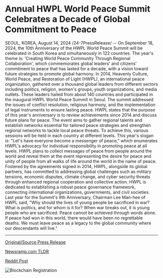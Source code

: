 # Annual HWPL World Peace Summit Celebrates a Decade of Global Commitment to Peace

SEOUL, KOREA, August 14, 2024 /24-7PressRelease/ -- On September 18, 2024, the 10th Anniversary of the HWPL World Peace Summit will be celebrated in South Korea and simultaneously in 122 countries. The year's theme is: 'Creating World Peace Community Through Regional Collaboration', which commemorates global leaders' and citizens' commitment to peace that has lasted for a decade, with a vision toward future strategies to promote global harmony.  In 2014, Heavenly Culture, World Peace, and Restoration of Light (HWPL), an international peace organization, gathered over a thousand global leaders from different sectors including politics, religion, women's groups, youth organizations, and media outlets. These leaders hailed from about 140 countries and participated in the inaugural HWPL World Peace Summit in Seoul. The summit addressed the issues of conflict resolution, religious harmony, and the implementation of legal instruments to ensure lasting peace.  HWPL states that the purpose of this year's anniversary is to review achievements since 2014 and discuss future plans for peace. The event aims to gather regional talents and establish networks essential for tailored peace strategies and strengthen regional networks to tackle local peace threats. To achieve this, various sessions will be held in each country at different levels.  This year's slogan is: "Let's have everyone become a messenger of peace," which enumerates HWPL's advocacy for individual responsibility in promoting peace at all levels. HWPL plans to collect messages of peace from people around the world and reveal them at the event representing the desire for peace and unity of people from all walks of life around the world in the name of peace.  Fostered by the agreements signed in 2014, HWPL, alongside its global partners, has committed to addressing global challenges such as military tensions, economic disputes, climate change, and cyber security threats through enhanced regional cooperation and collective action. HWPL is dedicated to establishing a robust peace governance framework, connecting international organizations, governments, and civil societies.   Last year for the Summit's 9th Anniversary, Chairman Lee Man-hee of HWPL said, "Why should the lives of young people be sacrificed in war? What is politics, and for whom is it for? When war breaks out, it is young people who are sacrificed. Peace cannot be achieved through words alone. If peace had won in this world, there would have been no regrettable deaths. We must leave peace as a legacy to the global community where our descendants will live." 

---

[Original/Source Press Release](https://www.24-7pressrelease.com/press-release/513414/annual-hwpl-world-peace-summit-celebrates-a-decade-of-global-commitment-to-peace)
                    

[Newsramp.com TLDR](None) 



[Reddit Post](https://www.reddit.com/r/newsramp/comments/1erv9mz/10th_anniversary_of_hwpl_world_peace_summit_a/) 



![Blockchain Registration](https://cdn.newsramp.app/24-7PressRelease/qrcode/248/14/lunaPB_R.webp)